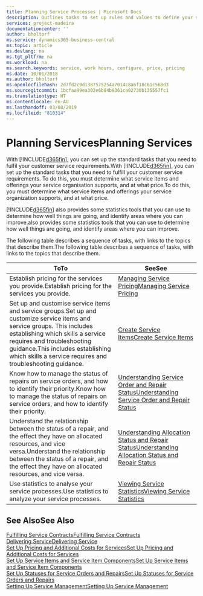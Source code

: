 ```yaml
---
title: Planning Service Processes | Microsoft Docs
description: Outlines tasks to set up rules and values to define your service policies and processes.
services: project-madeira
documentationcenter: ''
author: bholtorf
ms.service: dynamics365-business-central
ms.topic: article
ms.devlang: na
ms.tgt_pltfrm: na
ms.workload: na
ms.search.keywords: service, work hours, configure, price, pricing
ms.date: 10/01/2018
ms.author: bholtorf
ms.openlocfilehash: 2d7fd2c9d1387575254a7014c8a6f18c61c568d3
ms.sourcegitcommit: 1bcfaa99ea302e6b84b8361ca02730b135557fc1
ms.translationtype: HT
ms.contentlocale: en-AU
ms.lasthandoff: 03/08/2019
ms.locfileid: "810314"
---
```

# <a name="planning-services"></a><span data-ttu-id="d662c-103">Planning Services</span><span class="sxs-lookup"><span data-stu-id="d662c-103">Planning Services</span></span>
<span data-ttu-id="d662c-104">With [!INCLUDE[d365fin](includes/d365fin_md.md)], you can set up the standard tasks that you need to fulfil your customer service requirements.</span><span class="sxs-lookup"><span data-stu-id="d662c-104">With [!INCLUDE[d365fin](includes/d365fin_md.md)], you can set up the standard tasks that you need to fulfill your customer service requirements.</span></span> <span data-ttu-id="d662c-105">To do this, you must determine what service items and offerings your service organisation supports, and at what price.</span><span class="sxs-lookup"><span data-stu-id="d662c-105">To do this, you must determine what service items and offerings your service organization supports, and at what price.</span></span>   

[!INCLUDE[d365fin](includes/d365fin_md.md)] <span data-ttu-id="d662c-106">also provides some statistics tools that you can use to determine how well things are going, and identify areas where you can improve.</span><span class="sxs-lookup"><span data-stu-id="d662c-106">also provides some statistics tools that you can use to determine how well things are going, and identify areas where you can improve.</span></span>
  
<span data-ttu-id="d662c-107">The following table describes a sequence of tasks, with links to the topics that describe them.</span><span class="sxs-lookup"><span data-stu-id="d662c-107">The following table describes a sequence of tasks, with links to the topics that describe them.</span></span>   
  
|<span data-ttu-id="d662c-108">**To**</span><span class="sxs-lookup"><span data-stu-id="d662c-108">**To**</span></span>|<span data-ttu-id="d662c-109">**See**</span><span class="sxs-lookup"><span data-stu-id="d662c-109">**See**</span></span>|  
|------------|-------------|  
|<span data-ttu-id="d662c-110">Establish pricing for the services you provide.</span><span class="sxs-lookup"><span data-stu-id="d662c-110">Establish pricing for the services you provide.</span></span>|[<span data-ttu-id="d662c-111">Managing Service Pricing</span><span class="sxs-lookup"><span data-stu-id="d662c-111">Managing Service Pricing</span></span>](service-service-price-management.md)|
|<span data-ttu-id="d662c-112">Set up and customise service items and service groups.</span><span class="sxs-lookup"><span data-stu-id="d662c-112">Set up and customize service items and service groups.</span></span> <span data-ttu-id="d662c-113">This includes establishing which skills a service requires and troubleshooting guidance.</span><span class="sxs-lookup"><span data-stu-id="d662c-113">This includes establishing which skills a service requires and troubleshooting guidance.</span></span>| [<span data-ttu-id="d662c-114">Create Service Items</span><span class="sxs-lookup"><span data-stu-id="d662c-114">Create Service Items</span></span>](service-how-to-create-service-items.md)|  
|<span data-ttu-id="d662c-115">Know how to manage the status of repairs on service orders, and how to identify their priority.</span><span class="sxs-lookup"><span data-stu-id="d662c-115">Know how to manage the status of repairs on service orders, and how to identify their priority.</span></span>|[<span data-ttu-id="d662c-116">Understanding Service Order and Repair Status</span><span class="sxs-lookup"><span data-stu-id="d662c-116">Understanding Service Order and Repair Status</span></span>](service-service-order-status-and-repair-status.md)|  
|<span data-ttu-id="d662c-117">Understand the relationship between the status of a repair, and the effect they have on allocated resources, and vice versa.</span><span class="sxs-lookup"><span data-stu-id="d662c-117">Understand the relationship between the status of a repair, and the effect they have on allocated resources, and vice versa.</span></span>|[<span data-ttu-id="d662c-118">Understanding Allocation Status and Repair Status</span><span class="sxs-lookup"><span data-stu-id="d662c-118">Understanding Allocation Status and Repair Status</span></span>](service-allocation-status-and-repair-status.md)|  
|<span data-ttu-id="d662c-119">Use statistics to analyse your service processes.</span><span class="sxs-lookup"><span data-stu-id="d662c-119">Use statistics to analyze your service processes.</span></span> | [<span data-ttu-id="d662c-120">Viewing Service Statistics</span><span class="sxs-lookup"><span data-stu-id="d662c-120">Viewing Service Statistics</span></span>](service-service-statistics.md) |

## <a name="see-also"></a><span data-ttu-id="d662c-121">See Also</span><span class="sxs-lookup"><span data-stu-id="d662c-121">See Also</span></span>
[<span data-ttu-id="d662c-122">Fulfilling Service Contracts</span><span class="sxs-lookup"><span data-stu-id="d662c-122">Fulfilling Service Contracts</span></span>](service-fulfill-service-contracts.md)  
[<span data-ttu-id="d662c-123">Delivering Service</span><span class="sxs-lookup"><span data-stu-id="d662c-123">Delivering Service</span></span>](service-deliver-service.md)  
[<span data-ttu-id="d662c-124">Set Up Pricing and Additional Costs for Services</span><span class="sxs-lookup"><span data-stu-id="d662c-124">Set Up Pricing and Additional Costs for Services</span></span>](service-how-setup-service-costs-pricing.md)  
[<span data-ttu-id="d662c-125">Set Up Service Items and Service Item Components</span><span class="sxs-lookup"><span data-stu-id="d662c-125">Set Up Service Items and Service Item Components</span></span>](service-how-setup-service-items.md)  
[<span data-ttu-id="d662c-126">Set Up Statuses for Service Orders and Repairs</span><span class="sxs-lookup"><span data-stu-id="d662c-126">Set Up Statuses for Service Orders and Repairs</span></span>](service-order-repair-status.md)  
[<span data-ttu-id="d662c-127">Setting Up Service Management</span><span class="sxs-lookup"><span data-stu-id="d662c-127">Setting Up Service Management</span></span>](service-setup-service.md)  
